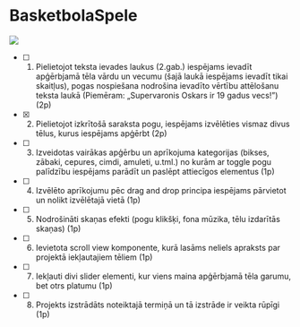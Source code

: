 # BasketbolaSpele

![](https://pluspng.com/img-png/nba-logo-vector-png-nba-logo-png-2400.png)

-[ ] 1. Pielietojot teksta ievades laukus (2.gab.) iespējams ievadīt apģērbjamā tēla vārdu un vecumu
(šajā laukā iespējams ievadīt tikai skaitļus), pogas nospiešana nodrošina ievadīto vērtību 
attēlošanu teksta laukā (Piemēram: „Supervaronis Oskars ir 19 gadus vecs!”) (2p)

-[x] 2. Pielietojot izkrītošā saraksta pogu, iespējams izvēlēties vismaz divus tēlus, kurus iespējams 
apģērbt (2p)

-[ ] 3. Izveidotas vairākas apģērbu un aprīkojuma kategorijas (bikses, zābaki, cepures, cimdi, amuleti, 
u.tml.) no kurām ar toggle pogu palīdzību iespējams parādīt un paslēpt attiecīgos elementus (1p)

-[ ] 4. Izvēlēto aprīkojumu pēc drag and drop principa iespējams pārvietot un nolikt izvēlētajā vietā (1p)

-[ ] 5. Nodrošināti skaņas efekti (pogu klikšķi, fona mūzika, tēlu izdarītās skaņas) (1p)

-[ ] 6. Ievietota scroll view komponente, kurā lasāms neliels apraksts par projektā iekļautajiem tēliem
(1p)

-[ ] 7. Iekļauti divi slider elementi, kur viens maina apģērbjamā tēla garumu, bet otrs platumu (1p)

-[ ] 8. Projekts izstrādāts noteiktajā termiņā un tā izstrāde ir veikta rūpīgi (1p)
